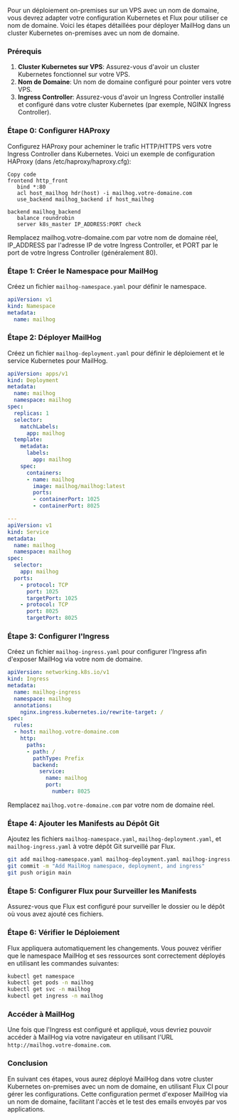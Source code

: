 Pour un déploiement on-premises sur un VPS avec un nom de domaine, vous devrez adapter votre configuration Kubernetes et Flux pour utiliser ce nom de domaine. Voici les étapes détaillées pour déployer MailHog dans un cluster Kubernetes on-premises avec un nom de domaine.

### Prérequis

1. **Cluster Kubernetes sur VPS**: Assurez-vous d'avoir un cluster Kubernetes fonctionnel sur votre VPS.
2. **Nom de Domaine**: Un nom de domaine configuré pour pointer vers votre VPS.
3. **Ingress Controller**: Assurez-vous d'avoir un Ingress Controller installé et configuré dans votre cluster Kubernetes (par exemple, NGINX Ingress Controller).

### Étape 0: Configurer HAProxy
Configurez HAProxy pour acheminer le trafic HTTP/HTTPS vers votre Ingress Controller dans Kubernetes. Voici un exemple de configuration HAProxy (dans /etc/haproxy/haproxy.cfg):

```plaintext
Copy code
frontend http_front
   bind *:80
   acl host_mailhog hdr(host) -i mailhog.votre-domaine.com
   use_backend mailhog_backend if host_mailhog

backend mailhog_backend
   balance roundrobin
   server k8s_master IP_ADDRESS:PORT check
```

Remplacez mailhog.votre-domaine.com par votre nom de domaine réel, IP_ADDRESS par l'adresse IP de votre Ingress Controller, et PORT par le port de votre Ingress Controller (généralement 80).

### Étape 1: Créer le Namespace pour MailHog

Créez un fichier `mailhog-namespace.yaml` pour définir le namespace.

```yaml
apiVersion: v1
kind: Namespace
metadata:
  name: mailhog
```

### Étape 2: Déployer MailHog

Créez un fichier `mailhog-deployment.yaml` pour définir le déploiement et le service Kubernetes pour MailHog.

```yaml
apiVersion: apps/v1
kind: Deployment
metadata:
  name: mailhog
  namespace: mailhog
spec:
  replicas: 1
  selector:
    matchLabels:
      app: mailhog
  template:
    metadata:
      labels:
        app: mailhog
    spec:
      containers:
      - name: mailhog
        image: mailhog/mailhog:latest
        ports:
        - containerPort: 1025
        - containerPort: 8025

---
apiVersion: v1
kind: Service
metadata:
  name: mailhog
  namespace: mailhog
spec:
  selector:
    app: mailhog
  ports:
    - protocol: TCP
      port: 1025
      targetPort: 1025
    - protocol: TCP
      port: 8025
      targetPort: 8025
```

### Étape 3: Configurer l'Ingress

Créez un fichier `mailhog-ingress.yaml` pour configurer l'Ingress afin d'exposer MailHog via votre nom de domaine.

```yaml
apiVersion: networking.k8s.io/v1
kind: Ingress
metadata:
  name: mailhog-ingress
  namespace: mailhog
  annotations:
    nginx.ingress.kubernetes.io/rewrite-target: /
spec:
  rules:
  - host: mailhog.votre-domaine.com
    http:
      paths:
      - path: /
        pathType: Prefix
        backend:
          service:
            name: mailhog
            port:
              number: 8025
```

Remplacez `mailhog.votre-domaine.com` par votre nom de domaine réel.

### Étape 4: Ajouter les Manifests au Dépôt Git

Ajoutez les fichiers `mailhog-namespace.yaml`, `mailhog-deployment.yaml`, et `mailhog-ingress.yaml` à votre dépôt Git surveillé par Flux.

```sh
git add mailhog-namespace.yaml mailhog-deployment.yaml mailhog-ingress.yaml
git commit -m "Add MailHog namespace, deployment, and ingress"
git push origin main
```

### Étape 5: Configurer Flux pour Surveiller les Manifests

Assurez-vous que Flux est configuré pour surveiller le dossier ou le dépôt où vous avez ajouté ces fichiers.

### Étape 6: Vérifier le Déploiement

Flux appliquera automatiquement les changements. Vous pouvez vérifier que le namespace MailHog et ses ressources sont correctement déployés en utilisant les commandes suivantes:

```sh
kubectl get namespace
kubectl get pods -n mailhog
kubectl get svc -n mailhog
kubectl get ingress -n mailhog
```

### Accéder à MailHog

Une fois que l'Ingress est configuré et appliqué, vous devriez pouvoir accéder à MailHog via votre navigateur en utilisant l'URL `http://mailhog.votre-domaine.com`.

### Conclusion

En suivant ces étapes, vous aurez déployé MailHog dans votre cluster Kubernetes on-premises avec un nom de domaine, en utilisant Flux CI pour gérer les configurations. Cette configuration permet d'exposer MailHog via un nom de domaine, facilitant l'accès et le test des emails envoyés par vos applications.
